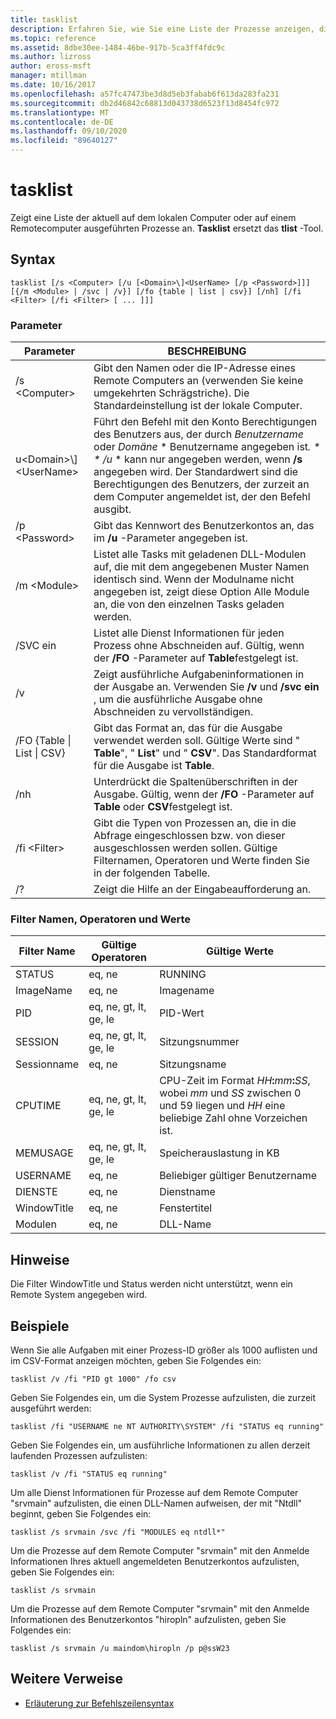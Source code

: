 ```yaml
---
title: tasklist
description: Erfahren Sie, wie Sie eine Liste der Prozesse anzeigen, die auf dem lokalen Computer oder Remote Computer ausgeführt werden.
ms.topic: reference
ms.assetid: 8dbe30ee-1484-46be-917b-5ca3ff4fdc9c
ms.author: lizross
author: eross-msft
manager: mtillman
ms.date: 10/16/2017
ms.openlocfilehash: a57fc47473be3d8d5eb3fabab6f613da283fa231
ms.sourcegitcommit: db2d46842c68813d043738d6523f13d8454fc972
ms.translationtype: MT
ms.contentlocale: de-DE
ms.lasthandoff: 09/10/2020
ms.locfileid: "89640127"
---
```

# <a name="tasklist"></a>tasklist

Zeigt eine Liste der aktuell auf dem lokalen Computer oder auf einem Remotecomputer ausgeführten Prozesse an. **Tasklist** ersetzt das **tlist** -Tool.



## <a name="syntax"></a>Syntax

```
tasklist [/s <Computer> [/u [<Domain>\]<UserName> [/p <Password>]]] [{/m <Module> | /svc | /v}] [/fo {table | list | csv}] [/nh] [/fi <Filter> [/fi <Filter> [ ... ]]]
```

### <a name="parameters"></a>Parameter

|          Parameter           |                                                                                                                                            BESCHREIBUNG                                                                                                                                             |
|------------------------------|----------------------------------------------------------------------------------------------------------------------------------------------------------------------------------------------------------------------------------------------------------------------------------------------------|
|        /s \<Computer>        |                                                                                         Gibt den Namen oder die IP-Adresse eines Remote Computers an (verwenden Sie keine umgekehrten Schrägstriche). Die Standardeinstellung ist der lokale Computer.                                                                                         |
| u\<Domain>\\\]\<UserName> | Führt den Befehl mit den Konto Berechtigungen des Benutzers aus, der durch *Benutzername* oder *Domäne* \* Benutzername angegeben ist<em>. \* \* /u</em> \* kann nur angegeben werden, wenn **/s** angegeben wird. Der Standardwert sind die Berechtigungen des Benutzers, der zurzeit an dem Computer angemeldet ist, der den Befehl ausgibt. |
|        /p \<Password>        |                                                                                                       Gibt das Kennwort des Benutzerkontos an, das im **/u** -Parameter angegeben ist.                                                                                                        |
|         /m \<Module>         |                                                               Listet alle Tasks mit geladenen DLL-Modulen auf, die mit dem angegebenen Muster Namen identisch sind. Wenn der Modulname nicht angegeben ist, zeigt diese Option Alle Module an, die von den einzelnen Tasks geladen werden.                                                                |
|             /SVC ein             |                                                                                    Listet alle Dienst Informationen für jeden Prozess ohne Abschneiden auf. Gültig, wenn der **/FO** -Parameter auf **Table**festgelegt ist.                                                                                    |
|              /v              |                                                                                 Zeigt ausführliche Aufgabeninformationen in der Ausgabe an. Verwenden Sie **/v** und **/svc ein** , um die ausführliche Ausgabe ohne Abschneiden zu vervollständigen.                                                                                 |
|  /FO {Table \| List \| CSV}  |                                                                             Gibt das Format an, das für die Ausgabe verwendet werden soll. Gültige Werte sind " **Table**", " **List**" und " **CSV**". Das Standardformat für die Ausgabe ist **Table**.                                                                             |
|             /nh              |                                                                                             Unterdrückt die Spaltenüberschriften in der Ausgabe. Gültig, wenn der **/FO** -Parameter auf **Table** oder **CSV**festgelegt ist.                                                                                              |
|        /fi \<Filter>         |                                                                          Gibt die Typen von Prozessen an, die in die Abfrage eingeschlossen bzw. von dieser ausgeschlossen werden sollen. Gültige Filternamen, Operatoren und Werte finden Sie in der folgenden Tabelle.                                                                          |
|              /?              |                                                                                                                                Zeigt die Hilfe an der Eingabeaufforderung an.                                                                                                                                |

### <a name="filter-names-operators-and-values"></a>Filter Namen, Operatoren und Werte

| Filter Name |    Gültige Operatoren     |                                                                 Gültige Werte                                                                 |
|-------------|------------------------|----------------------------------------------------------------------------------------------------------------------------------------------|
|   STATUS    |         eq, ne         |                                                                   RUNNING                                                                    |
|  ImageName  |         eq, ne         |                                                                  Imagename                                                                  |
|     PID     | eq, ne, gt, lt, ge, le |                                                                  PID-Wert                                                                   |
|   SESSION   | eq, ne, gt, lt, ge, le |                                                                Sitzungsnummer                                                                |
| Sessionname |         eq, ne         |                                                                 Sitzungsname                                                                 |
|   CPUTIME   | eq, ne, gt, lt, ge, le | CPU-Zeit im Format <em>HH</em>**:**<em>mm</em>**:**<em>SS</em>, wobei *mm* und *SS* zwischen 0 und 59 liegen und *HH* eine beliebige Zahl ohne Vorzeichen ist. |
|  MEMUSAGE   | eq, ne, gt, lt, ge, le |                                                              Speicherauslastung in KB                                                              |
|  USERNAME   |         eq, ne         |                                                             Beliebiger gültiger Benutzername                                                              |
|  DIENSTE   |         eq, ne         |                                                                 Dienstname                                                                 |
| WindowTitle |         eq, ne         |                                                                 Fenstertitel                                                                 |
|   Modulen   |         eq, ne         |                                                                   DLL-Name                                                                   |

## <a name="remarks"></a>Hinweise

Die Filter WindowTitle und Status werden nicht unterstützt, wenn ein Remote System angegeben wird.

## <a name="examples"></a><a name="BKMK_examples"></a>Beispiele

Wenn Sie alle Aufgaben mit einer Prozess-ID größer als 1000 auflisten und im CSV-Format anzeigen möchten, geben Sie Folgendes ein:
```
tasklist /v /fi "PID gt 1000" /fo csv
```
Geben Sie Folgendes ein, um die System Prozesse aufzulisten, die zurzeit ausgeführt werden:
```
tasklist /fi "USERNAME ne NT AUTHORITY\SYSTEM" /fi "STATUS eq running"
```
Geben Sie Folgendes ein, um ausführliche Informationen zu allen derzeit laufenden Prozessen aufzulisten:
```
tasklist /v /fi "STATUS eq running"
```
Um alle Dienst Informationen für Prozesse auf dem Remote Computer "srvmain" aufzulisten, die einen DLL-Namen aufweisen, der mit "Ntdll" beginnt, geben Sie Folgendes ein:
```
tasklist /s srvmain /svc /fi "MODULES eq ntdll*"
```
Um die Prozesse auf dem Remote Computer "srvmain" mit den Anmelde Informationen Ihres aktuell angemeldeten Benutzerkontos aufzulisten, geben Sie Folgendes ein:
```
tasklist /s srvmain
```
Um die Prozesse auf dem Remote Computer "srvmain" mit den Anmelde Informationen des Benutzerkontos "hiropln" aufzulisten, geben Sie Folgendes ein:
```
tasklist /s srvmain /u maindom\hiropln /p p@ssW23
```

## <a name="additional-references"></a>Weitere Verweise

- [Erläuterung zur Befehlszeilensyntax](command-line-syntax-key.md)